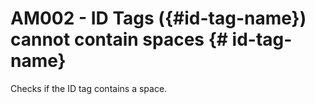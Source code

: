 # AM002 - ID Tags ({#id-tag-name}) cannot contain spaces {# id-tag-name}

Checks if the ID tag contains a space.
